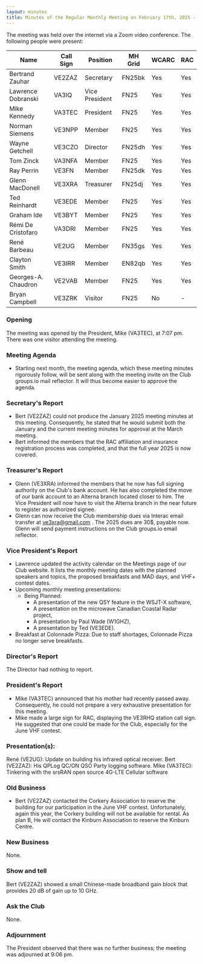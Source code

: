 ```yaml
---
layout: minutes
title: Minutes of the Regular Monthly Meeting on February 17th, 2025 - DRAFT
---
```

The meeting was held over the internet via a Zoom video conference.
The following people were present:

| Name                | Call Sign | Position       | MH Grid | WCARC | RAC |
| ------------------- | --------- | -------------- | ------- | ----- | --- |
| Bertrand Zauhar     | VE2ZAZ    | Secretary      | FN25bk  | Yes   | Yes |
| Lawrence Dobranski  | VA3IQ     | Vice President | FN25    | Yes   | Yes |
| Mike Kennedy        | VA3TEC    | President      | FN25    | Yes   | Yes |
| Norman Siemens      | VE3NPP    | Member         | FN25    | Yes   | Yes |
| Wayne Getchell      | VE3CZO    | Director       | FN25dh  | Yes   | Yes |
| Tom Zinck           | VA3NFA    | Member         | FN25    | Yes   | Yes |
| Ray Perrin          | VE3FN     | Member         | FN25dk  | Yes   | Yes |
| Glenn MacDonell     | VE3XRA    | Treasurer      | FN25dj  | Yes   | Yes |
| Ted Reinhardt       | VE3EDE    | Member         | FN25    | Yes   | Yes |
| Graham Ide          | VE3BYT    | Member         | FN25    | Yes   | Yes |
| Rémi De Cristofaro  | VA3DRI    | Member         | FN25    | Yes   | Yes |
| René Barbeau        | VE2UG     | Member         | FN35gs  | Yes   | Yes |
| Clayton Smith       | VE3IRR    | Member         | EN82qb  | Yes   | Yes |
| Georges-A. Chaudron | VE2VAB    | Member         | FN25    | Yes   | Yes |
| Bryan Campbell      | VE3ZRK    | Visitor        | FN25    | No    |  -  |

### Opening
The meeting was opened by the President, Mike (VA3TEC), at 7:07 pm. There was one visitor attending the meeting.

### Meeting Agenda
- Starting next month, the meeting agenda, which these meeting minutes rigorously follow, will be sent along with the meeting invite on the Club groups.io mail reflector. It will thus become easier to approve the agenda.

### Secretary's Report
- Bert  (VE2ZAZ) could not produce the January 2025 meeting minutes at this meeting. Consequently, he stated that he would submit both the January and the current meeting minutes for approval at the March meeting.
- Bert informed the members that the RAC affiliation and insurance registration process was completed, and that the full year 2025 is now covered.

### Treasurer's Report
- Glenn (VE3XRA) informed the members that he now has full signing authority on the Club's bank account. He has also completed the move of our bank account to an Alterna branch located closer to him. The Vice President will now have to visit the Alterna branch in the near future to register as authorized signee.
- Glenn can now receive the Club membership dues via Interac email transfer at ve3xra@gmail.com . The 2025 dues are 30$, payable now. Glenn will send payment instructions on the Club groups.io email reflector.

### Vice President's Report
- Lawrence updated the activity calendar on the Meetings page of our Club website. It lists the monthly meeting dates with the planned speakers and topics, the proposed breakfasts and MAD days, and VHF+ contest dates.
- Upcoming monthly meeting presentations:
  - Being Planned:
    - A presentation of the new QSY feature in the WSJT-X software,
    - A presentation on the microwave Canadian Coastal Radar project,
    - A presentation by Paul Wade (W1GHZ),
    - A presentation by Ted (VE3EDE).
- Breakfast at Colonnade Pizza: Due to staff shortages, Colonnade Pizza no longer serve breakfasts.

### Director's Report
The Director had nothing to report.

### President's Report
- Mike (VA3TEC) announced that his mother had recently passed away. Consequently, he could not prepare a very exhaustive presentation for this meeting.
- Mike made a large sign for RAC, displaying the VE3RHQ station call sign. He suggested that one could be made for the Club, especially for the June VHF contest.

### Presentation(s):
René (VE2UG): Update on building his infrared optical receiver.
Bert (VE2ZAZ): His QPLog QC/ON QSO Party logging software.
Mike (VA3TEC): Tinkering with the srsRAN open source 4G-LTE Cellular software

### Old Business
- Bert (VE2ZAZ) contacted the Corkery Association to reserve the building for our participation in the June VHF contest. Unfortunately, again this year, the Corkery building will not be available for rental. As plan B, He will contact the Kinburn Association to reserve the Kinburn Centre.

### New Business
None.

### Show and tell
Bert (VE2ZAZ) showed a small Chinese-made broadband gain block that provides 20 dB of gain up to 10 GHz.

### Ask the Club
None.

### Adjournment
The  President observed that there was no further business; the meeting was adjourned at 9:06 pm.
